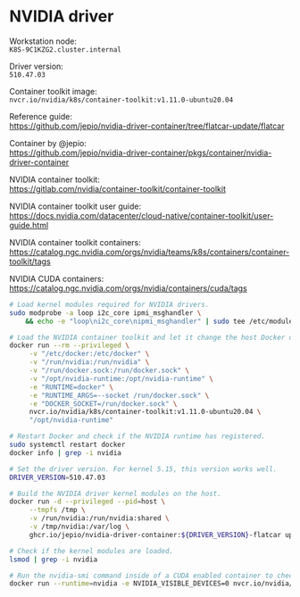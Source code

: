 # NVIDIA driver

Workstation node:  
`K8S-9C1KZG2.cluster.internal`

Driver version:  
`510.47.03`

Container toolkit image:  
`nvcr.io/nvidia/k8s/container-toolkit:v1.11.0-ubuntu20.04`

Reference guide:  
<https://github.com/jepio/nvidia-driver-container/tree/flatcar-update/flatcar>

Container by @jepio:  
<https://github.com/jepio/nvidia-driver-container/pkgs/container/nvidia-driver-container>

NVIDIA container toolkit:  
<https://gitlab.com/nvidia/container-toolkit/container-toolkit>

NVIDIA container toolkit user guide:  
<https://docs.nvidia.com/datacenter/cloud-native/container-toolkit/user-guide.html>

NVIDIA container toolkit containers:  
<https://catalog.ngc.nvidia.com/orgs/nvidia/teams/k8s/containers/container-toolkit/tags>

NVIDIA CUDA containers:  
<https://catalog.ngc.nvidia.com/orgs/nvidia/containers/cuda/tags>

```bash
# Load kernel modules required for NVIDIA drivers.
sudo modprobe -a loop i2c_core ipmi_msghandler \
    && echo -e "loop\ni2c_core\nipmi_msghandler" | sudo tee /etc/modules-load.d/driver.conf

# Load the NVIDIA container toolkit and let it change the host Docker daemon.json file.
docker run --rm --privileged \
     -v "/etc/docker:/etc/docker" \
     -v "/run/nvidia:/run/nvidia" \
     -v "/run/docker.sock:/run/docker.sock" \
     -v "/opt/nvidia-runtime:/opt/nvidia-runtime" \
     -e "RUNTIME=docker" \
     -e "RUNTIME_ARGS=--socket /run/docker.sock" \
     -e "DOCKER_SOCKET=/run/docker.sock" \
     nvcr.io/nvidia/k8s/container-toolkit:v1.11.0-ubuntu20.04 \
     "/opt/nvidia-runtime"

# Restart Docker and check if the NVIDIA runtime has registered.
sudo systemctl restart docker
docker info | grep -i nvidia

# Set the driver version. For kernel 5.15, this version works well.
DRIVER_VERSION=510.47.03

# Build the NVIDIA driver kernel modules on the host.
docker run -d --privileged --pid=host \
     --tmpfs /tmp \
     -v /run/nvidia:/run/nvidia:shared \
     -v /tmp/nvidia:/var/log \
     ghcr.io/jepio/nvidia-driver-container:${DRIVER_VERSION}-flatcar update

# Check if the kernel modules are loaded.
lsmod | grep -i nvidia

# Run the nvidia-smi command inside of a CUDA enabled container to check if the GPUs are recognized.
docker run --runtime=nvidia -e NVIDIA_VISIBLE_DEVICES=0 nvcr.io/nvidia/cuda:11.6.1-base-ubuntu20.04 nvidia-smi
```
